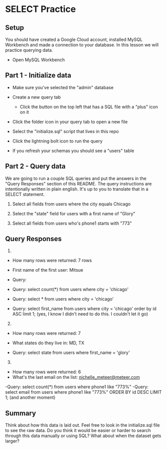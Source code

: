# SELECT Practice

## Setup

You should have created a Google Cloud account, installed MySQL Workbench and made a connection to your database. In this lesson we will practice querying data.

- Open MySQL Workbench

## Part 1 - Initialize data

- Make sure you've selected the "admin" database

- Create a new query tab

  - Click the button on the top left that has a SQL file with a "plus" icon on it

- Click the folder icon in your query tab to open a new file

- Select the "initialize.sql" script that lives in this repo

- Click the lightning bolt icon to run the query

- If you refresh your schemas you should see a "users" table

## Part 2 - Query data

We are going to run a couple SQL queries and put the answers in the "Query Responses" section of this README. The query instructions are intentionally written in plain english. It's up to you to translate that in a SELECT statement.

1. Select all fields from users where the city equals Chicago

2. Select the "state" field for users with a first name of "Glory"

3. Select all fields from users who's phone1 starts with "773"

## Query Responses

1.

- How many rows were returned: 7 rows
- First name of the first user: Mitsue

- Query:

- Query: select count(\*) from users where city = 'chicago'
- Query: select \* from users where city = 'chicago'
- Query: select first_name from users where city = 'chicago' order by id ASC limit 1; (yes, I know I didn't need to do this. I couldn't let it go)

2.

- How many rows were returned: 7
- What states do they live in: MD, TX

- Query: select state from users where first_name = 'glory'

3.

- How many rows were returned: 6
- What's the last email on the list: nichelle_meteer@meteer.com

-Query: select count(\*) from users where phone1 like "773%"
-Query: select email from users where phone1 like "773%" ORDER BY id DESC LIMIT 1; (and another moment)

## Summary

Think about how this data is laid out. Feel free to look in the initialize.sql file to see the raw data. Do you think it would be easier or harder to search through this data manually or using SQL? What about when the dataset gets larger?
